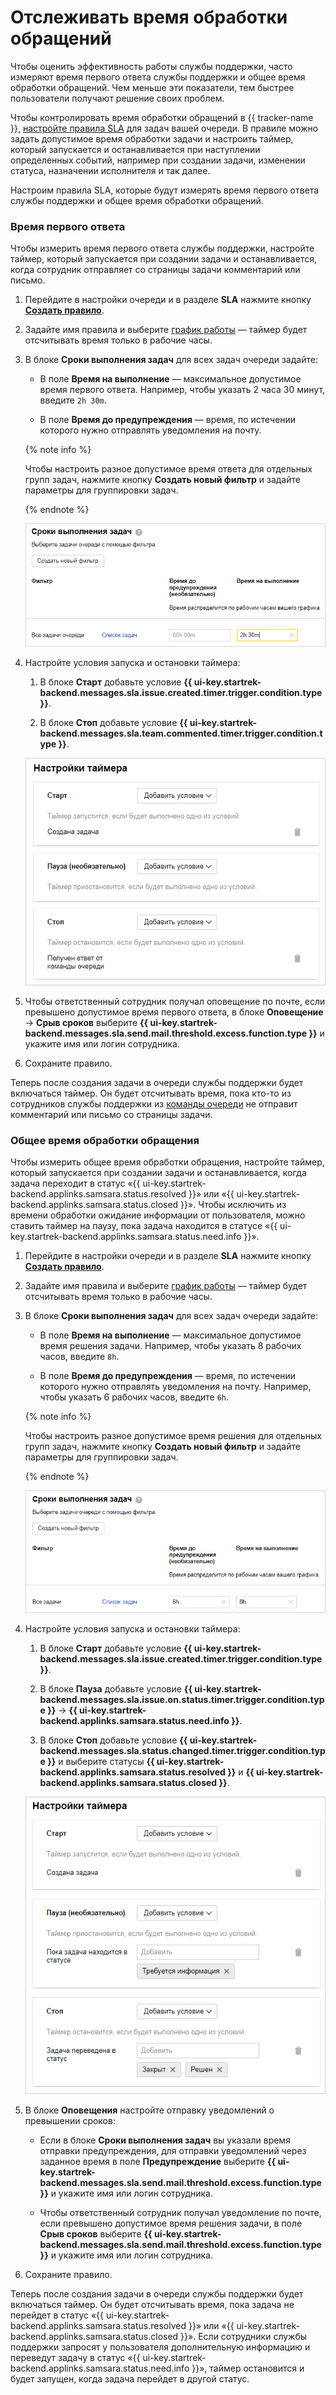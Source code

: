 # Отслеживать время обработки обращений 

Чтобы оценить эффективность работы службы поддержки, часто измеряют время первого ответа службы поддержки и общее время обработки обращений. Чем меньше эти показатели, тем быстрее пользователи получают решение своих проблем.

Чтобы контролировать время обработки обращений в {{ tracker-name }}, [настройте правила SLA](manager/sla.md) для задач вашей очереди. В правиле можно задать допустимое время обработки задачи и настроить таймер, который запускается и останавливается при наступлении определенных событий, например при создании задачи, изменении статуса, назначении исполнителя и так далее.

Настроим правила SLA, которые будут измерять время первого ответа службы поддержки и общее время обработки обращений.

### Время первого ответа

Чтобы измерить время первого ответа службы поддержки, настройте таймер, который запускается при создании задачи и останавливается, когда сотрудник отправляет со страницы задачи комментарий или письмо.

1. Перейдите в настройки очереди и в разделе **SLA** нажмите кнопку [**Создать правило**](manager/sla.md).

1. Задайте имя правила и выберите [график работы](manager/schedule.md) — таймер будет отсчитывать время только в рабочие часы.

1. В блоке **Сроки выполнения задач** для всех задач очереди задайте: 

    - В поле **Время на выполнение** — максимальное допустимое время первого ответа. Например, чтобы указать 2 часа 30 минут, введите `2h 30m`.

    - В поле **Время до предупреждения** — время, по истечении которого нужно отправлять уведомления на почту.

    {% note info %}

    Чтобы настроить разное допустимое время ответа для отдельных групп задач, нажмите кнопку **Создать новый фильтр** и задайте параметры для группировки задач.

    {% endnote %}

    ![](../_assets/tracker/support-sla-time-response.png)

1. Настройте условия запуска и остановки таймера:

    1. В блоке **Старт** добавьте условие **{{ ui-key.startrek-backend.messages.sla.issue.created.timer.trigger.condition.type }}**.

    1. В блоке **Стоп** добавьте условие **{{ ui-key.startrek-backend.messages.sla.team.commented.timer.trigger.condition.type }}**.

    ![](../_assets/tracker/support-sla-timer.png)

1. Чтобы ответственный сотрудник получал оповещение по почте, если превышено допустимое время первого ответа, в блоке **Оповещение** → **Срыв сроков** выберите **{{ ui-key.startrek-backend.messages.sla.send.mail.threshold.excess.function.type }}** и укажите имя или логин сотрудника.

1. Сохраните правило.

Теперь после создания задачи в очереди службы поддержки будет включаться таймер. Он будет отсчитывать время, пока кто-то из сотрудников службы поддержки из [команды очереди](manager/queue-team.md) не отправит комментарий или письмо со страницы задачи.

### Общее время обработки обращения

Чтобы измерить общее время обработки обращения, настройте таймер, который запускается при создании задачи и останавливается, когда задача переходит в статус «{{ ui-key.startrek-backend.applinks.samsara.status.resolved }}» или «{{ ui-key.startrek-backend.applinks.samsara.status.closed }}». Чтобы исключить из времени обработки ожидание информации от пользователя, можно ставить таймер на паузу, пока задача находится в статусе «{{ ui-key.startrek-backend.applinks.samsara.status.need.info }}».

1. Перейдите в настройки очереди и в разделе **SLA** нажмите кнопку [**Создать правило**](manager/sla.md).

1. Задайте имя правила и выберите [график работы](manager/schedule.md) — таймер будет отсчитывать время только в рабочие часы.

1. В блоке **Сроки выполнения задач** для всех задач очереди задайте: 

    - В поле **Время на выполнение** — максимальное допустимое время решения задачи. Например, чтобы указать 8 рабочих часов, введите `8h`.

    - В поле **Время до предупреждения** — время, по истечении которого нужно отправлять уведомления на почту. Например, чтобы указать 6 рабочих часов, введите `6h`.

    {% note info %}

    Чтобы настроить разное допустимое время решения для отдельных групп задач, нажмите кнопку **Создать новый фильтр** и задайте параметры для группировки задач.

    {% endnote %}

    ![](../_assets/tracker/support-sla-time-total.png)

1. Настройте условия запуска и остановки таймера:

    1. В блоке **Старт** добавьте условие **{{ ui-key.startrek-backend.messages.sla.issue.created.timer.trigger.condition.type }}**.

    1. В блоке **Пауза** добавьте условие **{{ ui-key.startrek-backend.messages.sla.issue.on.status.timer.trigger.condition.type }}** → **{{ ui-key.startrek-backend.applinks.samsara.status.need.info }}**.

    1. В блоке **Стоп** добавьте условие **{{ ui-key.startrek-backend.messages.sla.status.changed.timer.trigger.condition.type }}** и выберите статусы **{{ ui-key.startrek-backend.applinks.samsara.status.resolved }}** и **{{ ui-key.startrek-backend.applinks.samsara.status.closed }}**.

    ![](../_assets/tracker/support-sla-timer-total.png)

1. В блоке **Оповещения** настройте отправку уведомлений о превышении сроков:

    - Если в блоке **Сроки выполнения задач** вы указали время отправки предупреждения, для отправки уведомлений через заданное время в поле **Предупреждение** выберите **{{ ui-key.startrek-backend.messages.sla.send.mail.threshold.excess.function.type }}** и укажите имя или логин сотрудника.

    - Чтобы ответственный сотрудник получал уведомление по почте, если превышено допустимое время решения задачи, в поле **Срыв сроков** выберите **{{ ui-key.startrek-backend.messages.sla.send.mail.threshold.excess.function.type }}** и укажите имя или логин сотрудника.

1. Сохраните правило.

Теперь после создания задачи в очереди службы поддержки будет включаться таймер. Он будет отсчитывать время, пока задача не перейдет в статус «{{ ui-key.startrek-backend.applinks.samsara.status.resolved }}» или «{{ ui-key.startrek-backend.applinks.samsara.status.closed }}». Если сотрудники службы поддержки запросят у пользователя дополнительную информацию и переведут задачу в статус «{{ ui-key.startrek-backend.applinks.samsara.status.need.info }}», таймер остановится и будет запущен, когда задача перейдет в другой статус.